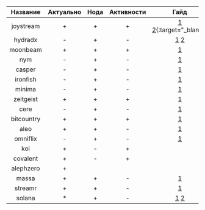 |  Название  | Актуально | Нода | Активности | Гайд |
|:----------:|:---------:|:----:|:----------:|:----:|
| joystream  |     +     |   +  |      +     |   [1](https://razumv.tech/joystream-registration) [2](https://razumv.tech/joystream-node){:target="_blank"}  |
| hydradx    |     -     |   +  |      -     |   [1](https://razumv.tech/hydradx) [2](https://razumv.tech/hydradx-validator) |
| moonbeam   |     +     |   +  |      +     |   [1](https://razumv.tech/moonbeam)  |
| nym        |     -     |   +  |      -     |   [1](https://razumv.tech/nym)  |
| casper     |     -     |   +  |      -     |   [1](https://razumv.tech/casper)  |
| ironfish   |     -     |   +  |      -     |   [1](https://razumv.tech/ironfish)  |
| minima     |     -     |   +  |      -     |   [1](https://razumv.tech/minima)  |
| zeitgeist  |     +     |   +  |      +     |   [1](https://razumv.tech/zeitgeist)  |
| cere       |     -     |   +  |      -     |   [1](https://razumv.tech/cere)  |
| bitcountry |     +     |   +  |      +     |   [1](https://razumv.tech/bitcountry)  |
| aleo       |     +     |   +  |      -     |   [1](https://razumv.tech/aleo)  |
| omniflix   |     -     |   +  |      -     |   [1](https://razumv.tech/omniflix)  |
| koi        |     +     |   -  |      +     |     |
| covalent   |     +     |   -  |      +     |     |
| alephzero  |     +     |      |            |     |
| massa      |     +     |   +  |      -     |   [1](https://razumv.tech/massa)  |
| streamr    |     +     |   +  |      -     |   [1](https://razumv.tech/streamr)  |
| solana     |     *     |   +  |      -     |   [1](https://razumv.tech/solana-start-tds) [2](https://razumv.tech/solana-start-mb)  |
